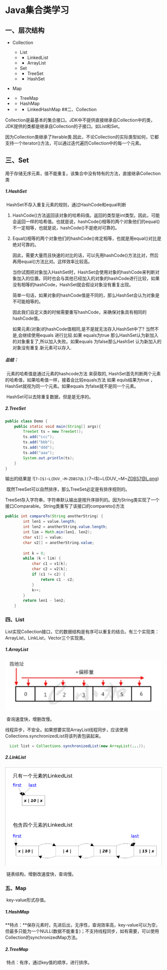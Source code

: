 # Java集合类学习

## 一、层次结构

- Collection

  - List
  - - LinkedList
  - - ArrayList
  - Set
  - - TreeSet
  - - HashSet

- Map

- - TreeMap

- - HashMap

- - - LinkedHashMap
##二、Collection

​	Collection是最基本的集合接口。JDK中不提供直接继承自Collection中的类，JDK提供的类都是继承自Collection的子接口。如List和Set。

​	因为Collection类继承了Iterable类.因此，不论Collection的实际类型如何，它都支持一个iterator()方法，可以通过迭代遍历Collection中的每一个元素。

[^Iterator it = collection.iterator(); // 获得一个迭代子]: 
[^while(it.hasNext()) {]: 
[^Object obj = it.next(); // 得到下一个元素]: 
[^}]: 

## 三、Set

​	用于存储无序元素，值不能重复。该集合中没有特有的方法，直接继承Collection类

##### 1.HashSet

​	HashSet不存入重复元素的规则，通过HashCode和equal判断

1. HashCode()方法返回该对象的哈希码值。返回的类型是int类型。因此，可能会返回一样的哈希值。也就是说，hashCode()相等的两个对象他们的equal()不一定相等，也就是说，hashCode()不是绝对可靠的。
2. Equal()相等的两个对象他们的hashCode()肯定相等，也就是用equal()对比是绝对可靠的。

   ​因此，需要大量而且快速的对比的话，可以先用hashCode()方法比对，然后再用equal()方法比对。这样效率比较高。

   ​当你试图把对象加入HashSet时，HashSet会使用对象的hashCode来判断对象加入的位置。同时也会与其他已经加入的对象的hashCode进行比较，如果没有相等的hashCode，HashSet就会假设对象没有重复出现。

   ​简单一句话，如果对象的hashCode值是不同的，那么HashSet会认为对象是不可能相等的。

   ​因此我们自定义类的时候需要重写hashCode，来确保对象具有相同的hashCode值。

   ​如果元素(对象)的hashCode值相同,是不是就无法存入HashSet中了? 当然不是,会继续使用equals 进行比较.如果 equals为true 那么HashSet认为新加入的对象重复了,所以加入失败。如果equals 为false那么HashSet 认为新加入的对象没有重复.新元素可以存入.

##### 总结：

​	元素的哈希值是通过元素的hashcode方法 来获取的, HashSet首先判断两个元素的哈希值，如果哈希值一样，接着会比较equals方法 如果 equls结果为true ，HashSet就视为同一个元素。如果equals 为false就不是同一个元素。

​	HashSet可以去除重复数据，但是是无序的。

##### 2.TreeSet

```java
public class Demo {
    public static void main(String[] args){
        TreeSet ts = new TreeSet();
        ts.add("ccc");
        ts.add("bbb");
        ts.add("ddd");
        ts.add("aaa");
        System.out.println(ts);
    }
}
```



输出的结果是 ![`7~I$)~L{DUV_~M~ZDBS7@L](`7~I$)~L{DUV_~M~ZDBS7@L.png)

​	既然TreeSet可以自然排序，那么TreeSet必定是有排序规则的。

​	TreeSet存入字符串，字符串默认输出是按升序排列的。因为String类实现了一个接口Comparable。String类重写了该接口的compareto()方法

```java
public int compareTo(String anotherString) {
        int len1 = value.length;
        int len2 = anotherString.value.length;
        int lim = Math.min(len1, len2);
        char v1[] = value;
        char v2[] = anotherString.value;

        int k = 0;
        while (k < lim) {
            char c1 = v1[k];
            char c2 = v2[k];
            if (c1 != c2) {
                return c1 - c2;
            }
            k++;
        }
        return len1 - len2;
    }

```

### 四、List

​	List实现Collection接口，它的数据结构是有序可以重复的结合。有三个实现类：ArrayList，LinkList，Vector三个实现类。

##### 	1.ArrayList

 ![20161011235305081](20161011235305081.png)

​	查询速度快，增删改慢。

​	线程异步，不安全。如果想要实现ArrayList线程同步，应该使用Collections.synchronizedList将该列表包装起来。

```java
  List list = Collections.synchronizedList(new ArrayList(...));
```



##### 	2.LinkList

 ![20161011235229018](20161011235229018.png)

​	链表结构，增删改速度快，查询慢。

### 五、Map

​	key-value形式存值。

##### 	1.HashMap

​	**特点：**保存元素时，先进后出，无序性，查询效率高，key-value可以为空，但最多只能为一个NULL(数据不能重复)；不支持线程同步，如有需要，可以使用Collection的synchronizedMap方法。

##### 	2.TreeMap

​	特点：有序，通过key值的顺序，进行排序。